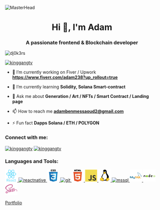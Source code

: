 ![MasterHead](https://ph-files.imgix.net/e849cdf1-2a0a-4c5f-bd0f-66d49b866fa0.gif?auto=format&fit=crop)
<h1 align="center">Hi 👋, I'm Adam</h1>
<h3 align="center">A passionate frontend & Blockchain developer</h3>


<p align="left"> <img src="https://komarev.com/ghpvc/?username=dj0k3rs&label=Profile%20views&color=0e75b6&style=flat" alt="dj0k3rs" /> </p>

<p align="left"> <a href="https://twitter.com/kinggangtv" target="blank"><img src="https://img.shields.io/twitter/follow/kinggangtv?logo=twitter&style=for-the-badge" alt="kinggangtv" /></a> </p>

- 🔭 I’m currently working on Fiver / Upwork **https://www.fiverr.com/adam238?up_rollout=true**

- 🌱 I’m currently learning **Solidity, Solana Smart-contract**

- 💬 Ask me about **Generation / Art / NFTs / Smart Contract / Landing page**

- 📫 How to reach me **adambenmessaoud2@gmail.com**

- ⚡ Fun fact **Dapps Solana / ETH / POLYGON**

<h3 align="left">Connect with me:</h3>
<p align="left">
<a href="https://twitter.com/kinggangtv" target="blank"><img align="center" src="https://raw.githubusercontent.com/rahuldkjain/github-profile-readme-generator/master/src/images/icons/Social/twitter.svg" alt="kinggangtv" height="30" width="40" /></a>
  <a href="https://www.fiverr.com/adam238?up_rollout=true" target="blank"><img align="center" src="https://img.icons8.com/color/344/fiverr.png" alt="kinggangtv" height="50" width="50" /></a>
</p>

<h3 align="left">Languages and Tools:</h3>
<p align="left"><a href="https://reactjs.org/" target="_blank" rel="noreferrer">
    <img src="https://raw.githubusercontent.com/devicons/devicon/master/icons/react/react-original-wordmark.svg"
        alt="react" width="40" height="40" /> </a> <a href="https://reactnative.dev/" target="_blank"
    rel="noreferrer"> <img src="https://reactnative.dev/img/header_logo.svg" alt="reactnative" width="40"
        height="40" /> </a><a href="https://www.w3schools.com/css/" target="_blank"
        rel="noreferrer"> <img
            src="https://raw.githubusercontent.com/devicons/devicon/master/icons/css3/css3-original-wordmark.svg"
            alt="css3" width="40" height="40" /> </a> <a href="https://git-scm.com/" target="_blank" rel="noreferrer">
        <img src="https://www.vectorlogo.zone/logos/git-scm/git-scm-icon.svg" alt="git" width="40" height="40" /> </a>
    <a href="https://www.w3.org/html/" target="_blank" rel="noreferrer"> <img
            src="https://raw.githubusercontent.com/devicons/devicon/master/icons/html5/html5-original-wordmark.svg"
            alt="html5" width="40" height="40" /> </a> <a href="https://developer.mozilla.org/en-US/docs/Web/JavaScript"
        target="_blank" rel="noreferrer"> <img
            src="https://raw.githubusercontent.com/devicons/devicon/master/icons/javascript/javascript-original.svg"
            alt="javascript" width="40" height="40" /> </a> <a href="https://www.linux.org/" target="_blank"
        rel="noreferrer"> <img
            src="https://raw.githubusercontent.com/devicons/devicon/master/icons/linux/linux-original.svg" alt="linux"
            width="40" height="40" /> </a> <a href="https://www.microsoft.com/en-us/sql-server" target="_blank"
        rel="noreferrer"> <img src="https://www.svgrepo.com/show/303229/microsoft-sql-server-logo.svg" alt="mssql"
            width="40" height="40" /> </a> <a href="https://www.mysql.com/" target="_blank" rel="noreferrer"> <img
            src="https://raw.githubusercontent.com/devicons/devicon/master/icons/mysql/mysql-original-wordmark.svg"
            alt="mysql" width="40" height="40" /> </a> <a href="https://nodejs.org" target="_blank" rel="noreferrer">
        <img src="https://raw.githubusercontent.com/devicons/devicon/master/icons/nodejs/nodejs-original-wordmark.svg"
            alt="nodejs" width="40" height="40" /> </a>  <a href="https://sass-lang.com" target="_blank" rel="noreferrer"> <img
            src="https://raw.githubusercontent.com/devicons/devicon/master/icons/sass/sass-original.svg" alt="sass"
            width="40" height="40" /> </a> </p>


<p><a href="https://adamben.netlify.app/">Portfolio</a></p>
